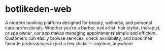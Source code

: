 # botlikeden-web
A modern booking platform designed for beauty, wellness, and personal care professionals. Whether you’re a barber, nail artist, hair stylist, therapist, or spa owner, our app makes managing appointments simple and efficient. Customers can easily browse services, check availability, and book their favorite professionals in just a few clicks — anytime, anywhere
